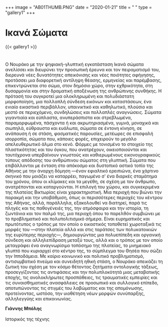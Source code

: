 +++
image = "AB01THUMB.PNG"
date = "2020-01-21"
title = " "
type = "gallery1"
+++


# Ικανά Σώματα
{{< gallery1 >}}   

# 
Ο Νουράκο με την ψηφιακή-γλυπτική εγκατάσταση Ικανά
σώματα ανελίσσει και διευρύνει την προσωπική έρευνα και τον
πειραματισμό του, διερευνά νέες δυνατότητες απεικόνισης και νέες
ποιότητες αφήγησης, προτάσσει μια διαφορετική αντίληψη θέασης,
ερμηνείας και παρέμβασης, επικεντρώνεται στο σώμα, στον δημόσιο χώρο,
στην εχθρικότητα, στη δυσαρμονία και στην δραματική αποξένωση της
ανθρώπινης συνθήκης. Η πρότασή του συγκροτεί μια ολοκληρωμένη και
πολυδιάστατη μορφοποίηση, μια πολλαπλή σύνδεση εικόνων και
καταστάσεων, ένα ενιαίο εικαστικό περιβάλλον, υπαινικτικό και
καθηλωτικό, πλούσιο και μεστό σε περιεχόμενο, συνδηλώσεις και
πολλαπλές αναγνώσεις. Σώματα γιγαντιαία και εύπλαστα, ανυπεράσπιστα
και στρεβλωμένα, παραμορφωμένα, πάσχοντα ή και ακρωτηριασμένα,
γυμνά, μοναχικά και σιωπηλά, εύθραυστα και ευάλωτα, σώματα σε έντονη
κίνηση, σε ανάπαυση ή σε στάση, φασματικές παρουσίες, μετέωρες σε
επισφαλή ισορροπία, σώματα που, κάποιες φορές, επιχειρούν το μεγάλο
απελευθερωτικό άλμα στο κενό. Φόρμες με τονισμένο το στοιχείο της
πλαστικότητας και του όγκου, που ανατρέχουν, οικειοποιούνται και
ταυτόχρονα υπερβαίνουν γνωστούς και καθιερωμένους εικονογραφικούς
τύπους απόδοσης του ανθρώπινου σώματος στη γλυπτική. Σώματα που
επιβάλλονται με ένταση στο απόκοσμο και δυστοπικό αστικό τοπίο της
Αθήνας με την άναρχη δόμηση ―έναν εφιαλτικό ερειπιώνα, ένα χάρτινο
σκηνικό που μοιάζει να καταρρέει, παγωμένο σ&#39; ένα διαρκές σταμάτημα του
χρόνου, όπου οι κλίμακες και τα μεγέθη, σε σχέση με τον άνθρωπο,
ανατρέπονται και καταργούνται. Η επιλογή του χώρου, και συγκεκριμένα
της πλατείας Βικτωρίας είναι χαρακτηριστική. Μια περιοχή που βιώνει την
παρακμή και την υποβάθμιση, όπως οι περισσότερες περιοχές του κέντρου
της Αθήνας, αλλά, παράλληλα, εξακολουθεί να διατηρεί, παρά τις πληγές
και τις παθογένειές της, την ατμόσφαιρα και την ιστορία, τη ζωντάνια και
τον παλμό της, μια περιοχή όπου το παρελθόν συμβιώνει με το
προβληματικό και πολυπολιτισμικό σήμερα. Είναι ευρηματικός και
πρωτότυπος ο τρόπος με τον οποίο ο εικαστικός τοποθετεί χωροταξικά τις
μορφές του ―στην πλατεία αλλά και στις ταράτσες των πολυκατοικιών της
ευρύτερης περιοχής―, δημιουργώντας μια πολυεπίπεδη και οργανική
σύνδεση και αλληλεπίδραση μεταξύ τους, αλλά και ο τρόπος με τον οποίο
μεταγράφει ένα αναγνωρίσιμο τοπόσημο της πλατείας, το μνημειακό
γλυπτό που κυριαρχεί στο κέντρο της, το σύμπλεγμα του Θησέα που σώζει
την Ιπποδάμεια. Με καίριο κοινωνικό και πολιτικό προβληματισμό,
αντισυμβατικό πνεύμα και συνειδητή ηθική στάση, ο Νουράκο
απεικάζει τη ζωτική του σχέση με τον κόσμο θέτοντας ζητήματα
οντολογικής τάξεως, προσεγγίζοντας τις αντιφάσεις και την πολυπλοκότητά
μιας μεταβατικής εποχής, τις ανολοκλήρωτες προσπάθειες, τις τραυματικές
εμπειρίες και τις συναισθηματικές ανασφάλειες σε προσωπικό και
συλλογικό επίπεδο, αποτυπώνοντας τις στιγμές του λαβώματος και της
απομόνωσης, προτείνοντας, ωστόσο, την υιοθέτηση νέων μορφών
συνύπαρξης, αλληλεγγύης και επικοινωνίας.

**Γιάννης Μπόλης**  
</br>
Ιστορικός της τέχνης



<!-- The [Grand Canyon](https://en.wikipedia.org/w/index.php?title=Grand_Canyon&oldid=952699432)  -->

